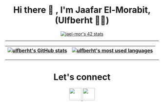 <h1 align="center">Hi there 👋 , I'm Jaafar El-Morabit, (Ulfberht 🐺🐺)</h1>


<div align="center">
  
  [![jael-mor's 42 stats](https://badge.mediaplus.ma/binary/jael-mor)](https://github.com/oakoudad/badge42)

  ---
| [![ulfberht's GitHub stats](https://github-readme-stats.vercel.app/api?username=ulfberht101&count_private=true&show_icons=true&hide=issues&hide_border=true&theme=tokyonight)](https://github.com/ulfberht101?tab=repositories) | [![ulfberht's most used languages](https://github-readme-stats.vercel.app/api/top-langs/?username=ulfberht101&layout=compact&hide_border=true&theme=tokyonight)](https://github.com/ulfberht101?tab=repositories) |
|:-:|:-:|

  
  ---
  
  <h1 align="center">Let's connect</h1>
  
<p align="center">
<a href="https://github.com/ulfberht101">
 <img src="/img/github-logo.png" width="40" />
</a>
<a href="https://twitter.com/Ulfberht101">
 <img src="/img/twitter.png" width="40" />
</a>
  </p>
